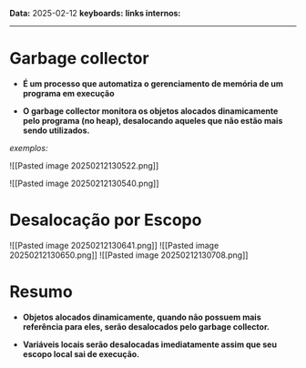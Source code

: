
**Data:** 2025-02-12
**keyboards:** 
**links internos:** 
___

# Garbage collector


- **É um processo que automatiza o gerenciamento de memória de um programa em execução**

- **O garbage collector monitora os objetos alocados dinamicamente pelo programa (no heap), desalocando aqueles que não estão mais sendo utilizados.** 


*exemplos:*

![[Pasted image 20250212130522.png]]

![[Pasted image 20250212130540.png]]



# Desalocação por Escopo

![[Pasted image 20250212130641.png]]
![[Pasted image 20250212130650.png]]
![[Pasted image 20250212130708.png]]


# Resumo 

- **Objetos alocados dinamicamente, quando não possuem mais referência para eles, serão desalocados pelo garbage collector.** 

- **Variáveis locais serão desalocadas imediatamente assim que seu escopo local sai de execução.** 

